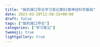 ```yaml
---
title: "脑机接口导论学习笔记第02章神经科学基础"
date: 2023-03-20T12:58:15+08:00
draft: false
tags: ["脑机接口导论"]
categories: ["学习笔记"]
twemoji: true
lightgallery: true
---
```



